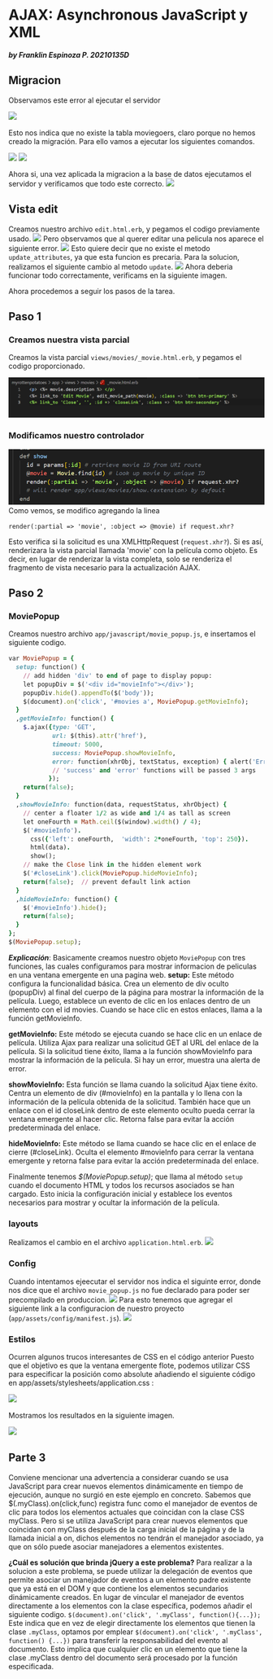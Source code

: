 # AJAX: Asynchronous JavaScript y XML
***by Franklin Espinoza P. 20210135D***
## Migracion
Observamos este error al ejecutar el servidor

![](img/0.png)

Esto nos indica que no existe la tabla moviegoers, claro porque no hemos creado la migración. Para ello vamos a ejecutar los siguientes comandos.

![](img/0_1.png)
![](img/0_2.png)

Ahora si, una vez aplicada la migracion a la base de datos ejecutamos el servidor y verificamos que todo este correcto.
![](img/0_3.png)

## Vista edit
Creamos nuestro archivo `edit.html.erb`, y pegamos el codigo previamente usado.
![](img/0_4.png)
Pero observamos que al querer editar una pelicula nos aparece el siguiente error.
![](img/0_5.png)
Esto quiere decir que no existe el metodo `update_attributes`, ya que esta funcion es precaria. Para la solucion, realizamos el siguiente cambio al metodo `update`.
![](img/0_6.png)
Ahora deberia funcionar todo correctamente, verificams en la siguiente imagen.

Ahora procedemos a seguir los pasos de la tarea.

## Paso 1

### **Creamos nuestra vista parcial**

Creamos la vista parcial `views/movies/_movie.html.erb`, y pegamos el codigo proporcionado.

![2](img/2.png)

### **Modificamos nuestro controlador**
![1](img/1.png)
Como vemos, se modifico agregando la linea 
~~~
render(:partial => 'movie', :object => @movie) if request.xhr?
~~~
Esto verifica si la solicitud es una XMLHttpRequest (`request.xhr?`). Si es así, renderizara la vista parcial llamada 'movie' con la película como objeto. Es decir, en lugar de renderizar la vista completa, solo se renderiza el fragmento de vista necesario para la actualización AJAX.

## Paso 2

### MoviePopup

Creamos nuestro archivo `app/javascript/movie_popup.js`, e insertamos el siguiente codigo.
~~~ruby
var MoviePopup = {
  setup: function() {
    // add hidden 'div' to end of page to display popup:
    let popupDiv = $('<div id="movieInfo"></div>');
    popupDiv.hide().appendTo($('body'));
    $(document).on('click', '#movies a', MoviePopup.getMovieInfo);
  }
  ,getMovieInfo: function() {
    $.ajax({type: 'GET',
            url: $(this).attr('href'),
            timeout: 5000,
            success: MoviePopup.showMovieInfo,
            error: function(xhrObj, textStatus, exception) { alert('Error!'); }
            // 'success' and 'error' functions will be passed 3 args
           });
    return(false);
  }
  ,showMovieInfo: function(data, requestStatus, xhrObject) {
    // center a floater 1/2 as wide and 1/4 as tall as screen
    let oneFourth = Math.ceil($(window).width() / 4);
    $('#movieInfo').
      css({'left': oneFourth,  'width': 2*oneFourth, 'top': 250}).
      html(data).
      show();
    // make the Close link in the hidden element work
    $('#closeLink').click(MoviePopup.hideMovieInfo);
    return(false);  // prevent default link action
  }
  ,hideMovieInfo: function() {
    $('#movieInfo').hide();
    return(false);
  }
};
$(MoviePopup.setup);
~~~

***Explicación***:
Basicamente creamos nuestro objeto `MoviePopup` con tres funciones, las cuales configuramos para mostrar informacion de peliculas en una ventana emergente en una pagina web.
**setup:** Este método configura la funcionalidad básica. Crea un elemento de div oculto (popupDiv) al final del cuerpo de la página para mostrar la información de la película. Luego, establece un evento de clic en los enlaces dentro de un elemento con el id movies. Cuando se hace clic en estos enlaces, llama a la función getMovieInfo.

**getMovieInfo:** Este método se ejecuta cuando se hace clic en un enlace de película. Utiliza Ajax para realizar una solicitud GET al URL del enlace de la película. Si la solicitud tiene éxito, llama a la función showMovieInfo para mostrar la información de la película. Si hay un error, muestra una alerta de error.

**showMovieInfo:** Esta función se llama cuando la solicitud Ajax tiene éxito. Centra un elemento de div (#movieInfo) en la pantalla y lo llena con la información de la película obtenida de la solicitud. También hace que un enlace con el id closeLink dentro de este elemento oculto pueda cerrar la ventana emergente al hacer clic. Retorna false para evitar la acción predeterminada del enlace.

**hideMovieInfo:** Este método se llama cuando se hace clic en el enlace de cierre (#closeLink). Oculta el elemento #movieInfo para cerrar la ventana emergente y retorna false para evitar la acción predeterminada del enlace.

Finalmente tenemos *$(MoviePopup.setup)*; que llama al método `setup` cuando el documento HTML y todos los recursos asociados se han cargado. Esto inicia la configuración inicial y establece los eventos necesarios para mostrar y ocultar la información de la película.

### layouts
Realizamos el cambio en el archivo `application.html.erb`.
![](img/application_layout_view.png)

### Config
Cuando intentamos ejeecutar el servidor nos indica el siguinte error, donde nos dice que el archivo `movie_popup.js` no fue declarado para poder ser precompilado en produccion.
![](img/error_movie_popup.png)
Para esto tenemos que agregar el siguiente link a la configuracion de nuestro proyecto (`app/assets/config/manifest.js`).
![](img/sol_movie_popup.png)

### Estilos
Ocurren algunos trucos interesantes de CSS en el código anterior Puesto que el objetivo es que la ventana emergente flote, podemos utilizar CSS para especificar la posición como absolute añadiendo el siguiente código en app/assets/stylesheets/application.css :

![](img/estilos.png)

Mostramos los resultados en la siguiente imagen.

![](img/resultados.png)

## Parte 3
Conviene mencionar una advertencia a considerar cuando se usa JavaScript para crear nuevos elementos dinámicamente en tiempo de ejecución, aunque no surgió en este ejemplo en concreto. Sabemos que $(.myClass).on(click,func) registra func como el manejador de eventos de clic para todos los elementos actuales que coincidan con la clase CSS myClass. Pero si se utiliza JavaScript para crear nuevos elementos que coincidan con myClass después de la carga inicial de la página y de la llamada inicial a on, dichos elementos no tendrán el manejador asociado, ya que on sólo puede asociar manejadores a elementos existentes.

**¿Cuál es solución que brinda jQuery a este problema?**
Para realizar a la solucion a este problema, se puede utilizar la delegación de eventos que permite asociar un manejador de eventos a un elemento padre existente que ya está en el DOM y que contiene los elementos secundarios dinámicamente creados.
En lugar de vincular el manejador de eventos directamente a los elementos con la clase específica, podemos añadir el siguiente codigo.
```$(document).on('click', '.myClass', function(){...});```
Este indica que en vez de elegir directamente los elementos que tienen la clase `.myClass`, optamos por emplear `$(document).on('click', '.myClass', function() {...})` para transferir la responsabilidad del evento al documento. Esto implica que cualquier clic en un elemento que tiene la clase .myClass dentro del documento será procesado por la función especificada.



